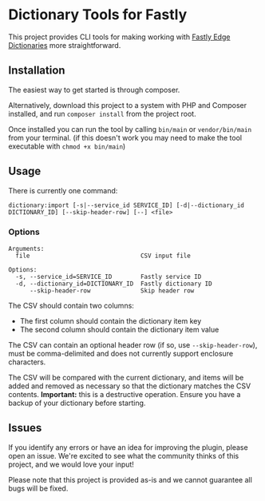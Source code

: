 # Dictionary Tools for Fastly

This project provides CLI tools for making working with [Fastly Edge Dictionaries](https://docs.fastly.com/en/guides/about-edge-dictionaries) more straightforward. 

## Installation

The easiest way to get started is through composer.

Alternatively, download this project to a system with PHP and Composer installed, and run `composer install` from the project root.

Once installed you can run the tool by calling `bin/main` or `vendor/bin/main` from your terminal. (if this doesn't work you may need to make the tool executable with `chmod +x bin/main`)

## Usage

There is currently one command:

```
dictionary:import [-s|--service_id SERVICE_ID] [-d|--dictionary_id DICTIONARY_ID] [--skip-header-row] [--] <file>
```

### Options

```
Arguments:
  file                               CSV input file

Options:
  -s, --service_id=SERVICE_ID        Fastly service ID
  -d, --dictionary_id=DICTIONARY_ID  Fastly dictionary ID
      --skip-header-row              Skip header row
```

The CSV should contain two columns:
 - The first column should contain the dictionary item key
 - The second column should contain the dictionary item value

The CSV can contain an optional header row (if so, use `--skip-header-row`), must be comma-delimited and does not currently support enclosure characters.

The CSV will be compared with the current dictionary, and items will be added and removed as necessary so that the dictionary matches the CSV contents. **Important:** this is a destructive operation. Ensure you have a backup of your dictionary before starting.

## Issues

If you identify any errors or have an idea for improving the plugin, please open an issue. We're excited to see what the community thinks of this project, and we would love your input!

Please note that this project is provided as-is and we cannot guarantee all bugs will be fixed.